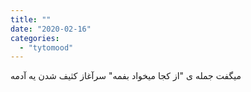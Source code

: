 ```yaml
---
title: ""
date: "2020-02-16"
categories: 
  - "tytomood"
---
```


میگفت جمله ی "از کجا میخواد بفمه" سرآغاز کثیف شدن یه آدمه
